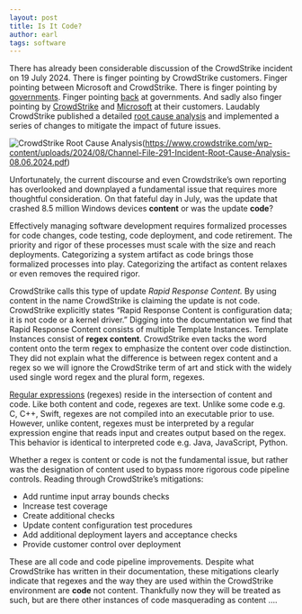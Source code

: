```yaml
---
layout: post
title: Is It Code?
author: earl
tags: software
---
```

There has already been considerable discussion of the CrowdStrike incident on 19 July 2024. There is finger pointing by CrowdStrike customers. Finger pointing between Microsoft and CrowdStrike. There is finger pointing by [governments](https://apnews.com/article/crowdstrike-tech-outage-microsoft-windows-falcon-8fe725037ab975e011b2cfad67b17c0f). Finger pointing [back](https://www.theregister.com/2024/07/22/windows_crowdstrike_kernel_eu/) at governments. And sadly also finger pointing by [CrowdStrike](https://www.theverge.com/2024/8/5/24213521/crowdstrike-refutes-blame-delta-outage-litigation) and [Microsoft](https://www.cnn.com/2024/08/06/business/microsoft-crowdstrike-outage-delta/index.html) at their customers. Laudably CrowdStrike published a detailed [root cause analysis](https://www.crowdstrike.com/wp-content/uploads/2024/08/Channel-File-291-Incident-Root-Cause-Analysis-08.06.2024.pdf) and implemented a series of changes to mitigate the impact of future issues.

![CrowdStrike Root Cause Analysis](/assets/img/2024-08-06-crowdstrike.jpg)(https://www.crowdstrike.com/wp-content/uploads/2024/08/Channel-File-291-Incident-Root-Cause-Analysis-08.06.2024.pdf)

Unfortunately, the current discourse and even Crowdstrike’s own reporting has overlooked and downplayed a fundamental issue that requires more thoughtful consideration. On that fateful day in July, was the update that crashed 8.5 million Windows devices **content** or was the update **code**?

Effectively managing software development requires formalized processes for code changes, code testing, code deployment, and code retirement. The priority and rigor of these processes must scale with the size and reach deployments. Categorizing a system artifact as code brings those formalized processes into play. Categorizing the artifact as content relaxes or even removes the required rigor.

CrowdStrike calls this type of update _Rapid Response Content._ By using content in the name CrowdStrike is claiming the update is not code. CrowdStrike explicitly states “Rapid Response Content is configuration data; it is not code or a kernel driver.” Digging into the documentation we find that Rapid Response Content consists of multiple Template Instances. Template Instances consist of **regex content**. CrowdStrike even tacks the word content onto the term regex to emphasize the content over code distinction. They did not explain what the difference is between regex content and a regex so we will ignore the CrowdStrike term of art and stick with the widely used single word regex and the plural form, regexes.

[Regular expressions](https://en.wikipedia.org/wiki/Regular_expression) (regexes) reside in the intersection of content and code. Like both content and code, regexes are text. Unlike some code e.g. C, C++, Swift, regexes are not compiled into an executable prior to use. However, unlike content, regexes must be interpreted by a regular expression engine that reads input and creates output based on the regex. This behavior is identical to interpreted code e.g. Java, JavaScript, Python.

Whether a regex is content or code is not the fundamental issue, but rather was the designation of content used to bypass more rigorous code pipeline controls. Reading through CrowdStrike’s mitigations:

- Add runtime input array bounds checks
- Increase test coverage
- Create additional checks
- Update content configuration test procedures
- Add additional deployment layers and acceptance checks
- Provide customer control over deployment

These are all code and code pipeline improvements. Despite what CrowdStrike has written in their documentation, these mitigations clearly indicate that regexes and the way they are used within the CrowdStrike environment are **code** not content. Thankfully now they will be treated as such, but are there other instances of code masquerading as content ….